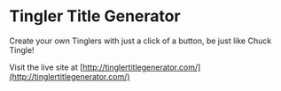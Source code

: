 # Tingler Title Generator

Create your own Tinglers with just a click of a button, be just like Chuck Tingle!

Visit the live site at [http://tinglertitlegenerator.com/](http://tinglertitlegenerator.com/)
